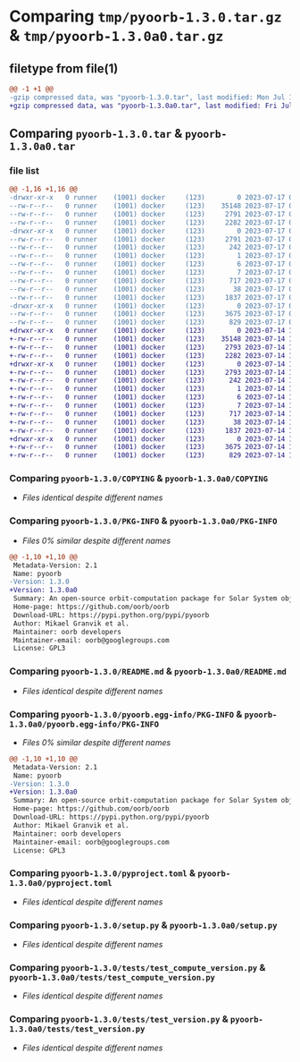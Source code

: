 # Comparing `tmp/pyoorb-1.3.0.tar.gz` & `tmp/pyoorb-1.3.0a0.tar.gz`

## filetype from file(1)

```diff
@@ -1 +1 @@
-gzip compressed data, was "pyoorb-1.3.0.tar", last modified: Mon Jul 17 07:56:28 2023, max compression
+gzip compressed data, was "pyoorb-1.3.0a0.tar", last modified: Fri Jul 14 14:30:08 2023, max compression
```

## Comparing `pyoorb-1.3.0.tar` & `pyoorb-1.3.0a0.tar`

### file list

```diff
@@ -1,16 +1,16 @@
-drwxr-xr-x   0 runner    (1001) docker     (123)        0 2023-07-17 07:56:28.384028 pyoorb-1.3.0/
--rw-r--r--   0 runner    (1001) docker     (123)    35148 2023-07-17 07:56:15.000000 pyoorb-1.3.0/COPYING
--rw-r--r--   0 runner    (1001) docker     (123)     2791 2023-07-17 07:56:28.384028 pyoorb-1.3.0/PKG-INFO
--rw-r--r--   0 runner    (1001) docker     (123)     2282 2023-07-17 07:56:15.000000 pyoorb-1.3.0/README.md
-drwxr-xr-x   0 runner    (1001) docker     (123)        0 2023-07-17 07:56:28.384028 pyoorb-1.3.0/pyoorb.egg-info/
--rw-r--r--   0 runner    (1001) docker     (123)     2791 2023-07-17 07:56:28.000000 pyoorb-1.3.0/pyoorb.egg-info/PKG-INFO
--rw-r--r--   0 runner    (1001) docker     (123)      242 2023-07-17 07:56:28.000000 pyoorb-1.3.0/pyoorb.egg-info/SOURCES.txt
--rw-r--r--   0 runner    (1001) docker     (123)        1 2023-07-17 07:56:28.000000 pyoorb-1.3.0/pyoorb.egg-info/dependency_links.txt
--rw-r--r--   0 runner    (1001) docker     (123)        6 2023-07-17 07:56:28.000000 pyoorb-1.3.0/pyoorb.egg-info/requires.txt
--rw-r--r--   0 runner    (1001) docker     (123)        7 2023-07-17 07:56:28.000000 pyoorb-1.3.0/pyoorb.egg-info/top_level.txt
--rw-r--r--   0 runner    (1001) docker     (123)      717 2023-07-17 07:56:15.000000 pyoorb-1.3.0/pyproject.toml
--rw-r--r--   0 runner    (1001) docker     (123)       38 2023-07-17 07:56:28.384028 pyoorb-1.3.0/setup.cfg
--rw-r--r--   0 runner    (1001) docker     (123)     1837 2023-07-17 07:56:15.000000 pyoorb-1.3.0/setup.py
-drwxr-xr-x   0 runner    (1001) docker     (123)        0 2023-07-17 07:56:28.384028 pyoorb-1.3.0/tests/
--rw-r--r--   0 runner    (1001) docker     (123)     3675 2023-07-17 07:56:15.000000 pyoorb-1.3.0/tests/test_compute_version.py
--rw-r--r--   0 runner    (1001) docker     (123)      829 2023-07-17 07:56:15.000000 pyoorb-1.3.0/tests/test_version.py
+drwxr-xr-x   0 runner    (1001) docker     (123)        0 2023-07-14 14:30:08.148809 pyoorb-1.3.0a0/
+-rw-r--r--   0 runner    (1001) docker     (123)    35148 2023-07-14 14:29:55.000000 pyoorb-1.3.0a0/COPYING
+-rw-r--r--   0 runner    (1001) docker     (123)     2793 2023-07-14 14:30:08.148809 pyoorb-1.3.0a0/PKG-INFO
+-rw-r--r--   0 runner    (1001) docker     (123)     2282 2023-07-14 14:29:55.000000 pyoorb-1.3.0a0/README.md
+drwxr-xr-x   0 runner    (1001) docker     (123)        0 2023-07-14 14:30:08.144809 pyoorb-1.3.0a0/pyoorb.egg-info/
+-rw-r--r--   0 runner    (1001) docker     (123)     2793 2023-07-14 14:30:08.000000 pyoorb-1.3.0a0/pyoorb.egg-info/PKG-INFO
+-rw-r--r--   0 runner    (1001) docker     (123)      242 2023-07-14 14:30:08.000000 pyoorb-1.3.0a0/pyoorb.egg-info/SOURCES.txt
+-rw-r--r--   0 runner    (1001) docker     (123)        1 2023-07-14 14:30:08.000000 pyoorb-1.3.0a0/pyoorb.egg-info/dependency_links.txt
+-rw-r--r--   0 runner    (1001) docker     (123)        6 2023-07-14 14:30:08.000000 pyoorb-1.3.0a0/pyoorb.egg-info/requires.txt
+-rw-r--r--   0 runner    (1001) docker     (123)        7 2023-07-14 14:30:08.000000 pyoorb-1.3.0a0/pyoorb.egg-info/top_level.txt
+-rw-r--r--   0 runner    (1001) docker     (123)      717 2023-07-14 14:29:55.000000 pyoorb-1.3.0a0/pyproject.toml
+-rw-r--r--   0 runner    (1001) docker     (123)       38 2023-07-14 14:30:08.148809 pyoorb-1.3.0a0/setup.cfg
+-rw-r--r--   0 runner    (1001) docker     (123)     1837 2023-07-14 14:29:55.000000 pyoorb-1.3.0a0/setup.py
+drwxr-xr-x   0 runner    (1001) docker     (123)        0 2023-07-14 14:30:08.144809 pyoorb-1.3.0a0/tests/
+-rw-r--r--   0 runner    (1001) docker     (123)     3675 2023-07-14 14:29:55.000000 pyoorb-1.3.0a0/tests/test_compute_version.py
+-rw-r--r--   0 runner    (1001) docker     (123)      829 2023-07-14 14:29:55.000000 pyoorb-1.3.0a0/tests/test_version.py
```

### Comparing `pyoorb-1.3.0/COPYING` & `pyoorb-1.3.0a0/COPYING`

 * *Files identical despite different names*

### Comparing `pyoorb-1.3.0/PKG-INFO` & `pyoorb-1.3.0a0/PKG-INFO`

 * *Files 0% similar despite different names*

```diff
@@ -1,10 +1,10 @@
 Metadata-Version: 2.1
 Name: pyoorb
-Version: 1.3.0
+Version: 1.3.0a0
 Summary: An open-source orbit-computation package for Solar System objects. 
 Home-page: https://github.com/oorb/oorb
 Download-URL: https://pypi.python.org/pypi/pyoorb
 Author: Mikael Granvik et al.
 Maintainer: oorb developers
 Maintainer-email: oorb@googlegroups.com
 License: GPL3
```

### Comparing `pyoorb-1.3.0/README.md` & `pyoorb-1.3.0a0/README.md`

 * *Files identical despite different names*

### Comparing `pyoorb-1.3.0/pyoorb.egg-info/PKG-INFO` & `pyoorb-1.3.0a0/pyoorb.egg-info/PKG-INFO`

 * *Files 0% similar despite different names*

```diff
@@ -1,10 +1,10 @@
 Metadata-Version: 2.1
 Name: pyoorb
-Version: 1.3.0
+Version: 1.3.0a0
 Summary: An open-source orbit-computation package for Solar System objects. 
 Home-page: https://github.com/oorb/oorb
 Download-URL: https://pypi.python.org/pypi/pyoorb
 Author: Mikael Granvik et al.
 Maintainer: oorb developers
 Maintainer-email: oorb@googlegroups.com
 License: GPL3
```

### Comparing `pyoorb-1.3.0/pyproject.toml` & `pyoorb-1.3.0a0/pyproject.toml`

 * *Files identical despite different names*

### Comparing `pyoorb-1.3.0/setup.py` & `pyoorb-1.3.0a0/setup.py`

 * *Files identical despite different names*

### Comparing `pyoorb-1.3.0/tests/test_compute_version.py` & `pyoorb-1.3.0a0/tests/test_compute_version.py`

 * *Files identical despite different names*

### Comparing `pyoorb-1.3.0/tests/test_version.py` & `pyoorb-1.3.0a0/tests/test_version.py`

 * *Files identical despite different names*

